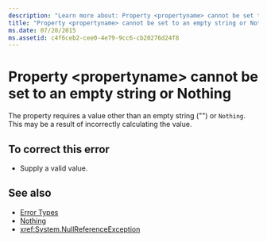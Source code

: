 ```yaml
---
description: "Learn more about: Property <propertyname> cannot be set to an empty string or Nothing"
title: "Property <propertyname> cannot be set to an empty string or Nothing"
ms.date: 07/20/2015
ms.assetid: c4f6ceb2-cee0-4e79-9cc6-cb20276d24f8
---
```

# Property \<propertyname> cannot be set to an empty string or Nothing

The property requires a value other than an empty string ("") or `Nothing`. This may be a result of incorrectly calculating the value.  
  
## To correct this error  
  
- Supply a valid value.  
  
## See also

- [Error Types](../programming-guide/language-features/error-types.md)
- [Nothing](../language-reference/nothing.md)
- <xref:System.NullReferenceException>
